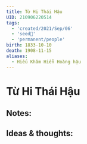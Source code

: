 ```yaml
---
title: Từ Hi Thái Hậu
UID: 210906220514
tags:
  - 'created/2021/Sep/06'
  - 'seed🥜'
  - 'permanent/people'
birth: 1833-10-10
death: 1908-11-15
aliases:
  - Hiếu Khâm Hiển Hoàng hậu
---
```

# Từ Hi Thái Hậu

## Notes:


## Ideas & thoughts:
